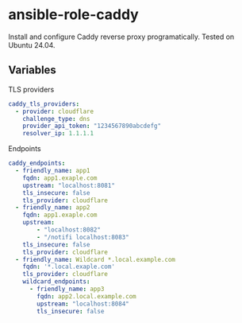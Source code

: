 # ansible-role-caddy

Install and configure Caddy reverse proxy programatically. Tested on Ubuntu 24.04.

## Variables
TLS providers
```yaml
caddy_tls_providers:
  - provider: cloudflare
    challenge_type: dns
    provider_api_token: "1234567890abcdefg"
    resolver_ip: 1.1.1.1
```

Endpoints
```yaml
caddy_endpoints:
  - friendly_name: app1
    fqdn: app1.exaple.com
    upstream: "localhost:8081"
    tls_insecure: false
    tls_provider: cloudflare
  - friendly_name: app2
    fqdn: app1.exaple.com
    upstream: 
        - "localhost:8082"
        - "/notifi localhost:8083"
    tls_insecure: false
    tls_provider: cloudflare
  - friendly_name: Wildcard *.local.example.com
    fqdn: '*.local.exaple.com'
    tls_provider: cloudflare
    wildcard_endpoints:
      - friendly_name: app3
        fqdn: app2.local.example.com
        upstream: "localhost:8084"
        tls_insecure: false
```

